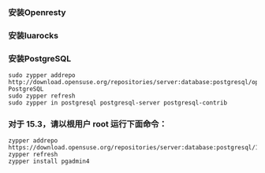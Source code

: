 ### 安装Openresty

### 安装luarocks


### 安装PostgreSQL
```
sudo zypper addrepo http://download.opensuse.org/repositories/server:database:postgresql/openSUSE_Leap_15.3/ PostgreSQL
sudo zypper refresh
sudo zypper in postgresql postgresql-server postgresql-contrib
```

### 对于 15.3，请以根用户 root 运行下面命令：
```
zypper addrepo https://download.opensuse.org/repositories/server:database:postgresql/15.3/server:database:postgresql.repo
zypper refresh
zypper install pgadmin4
```

